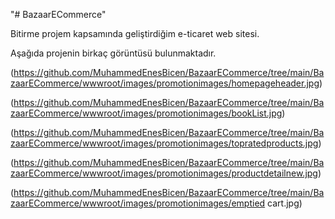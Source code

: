 "# BazaarECommerce" 

Bitirme projem kapsamında geliştirdiğim e-ticaret web sitesi.

Aşağıda projenin birkaç görüntüsü bulunmaktadır.

(https://github.com/MuhammedEnesBicen/BazaarECommerce/tree/main/BazaarECommerce/wwwroot/images/promotionimages/homepageheader.jpg)

(https://github.com/MuhammedEnesBicen/BazaarECommerce/tree/main/BazaarECommerce/wwwroot/images/promotionimages/bookList.jpg)

(https://github.com/MuhammedEnesBicen/BazaarECommerce/tree/main/BazaarECommerce/wwwroot/images/promotionimages/topratedproducts.jpg)

(https://github.com/MuhammedEnesBicen/BazaarECommerce/tree/main/BazaarECommerce/wwwroot/images/promotionimages/productdetailnew.jpg)

(https://github.com/MuhammedEnesBicen/BazaarECommerce/tree/main/BazaarECommerce/wwwroot/images/promotionimages/emptied cart.jpg)
